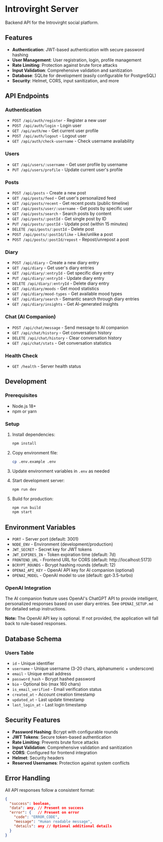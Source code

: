 # Introvirght Server

Backend API for the Introvirght social platform.

## Features

- **Authentication**: JWT-based authentication with secure password hashing
- **User Management**: User registration, login, profile management
- **Rate Limiting**: Protection against brute force attacks
- **Input Validation**: Comprehensive validation and sanitization
- **Database**: SQLite for development (easily configurable for PostgreSQL)
- **Security**: Helmet, CORS, input sanitization, and more

## API Endpoints

### Authentication
- `POST /api/auth/register` - Register a new user
- `POST /api/auth/login` - Login user
- `GET /api/auth/me` - Get current user profile
- `POST /api/auth/logout` - Logout user
- `GET /api/auth/check-username` - Check username availability

### Users
- `GET /api/users/:username` - Get user profile by username
- `PUT /api/users/profile` - Update current user's profile

### Posts
- `POST /api/posts` - Create a new post
- `GET /api/posts/feed` - Get user's personalized feed
- `GET /api/posts/recent` - Get recent posts (public timeline)
- `GET /api/posts/user/:username` - Get posts by specific user
- `GET /api/posts/search` - Search posts by content
- `GET /api/posts/:postId` - Get single post by ID
- `PUT /api/posts/:postId` - Update post (within 15 minutes)
- `DELETE /api/posts/:postId` - Delete post
- `POST /api/posts/:postId/like` - Like/unlike a post
- `POST /api/posts/:postId/repost` - Repost/unrepost a post

### Diary
- `POST /api/diary` - Create a new diary entry
- `GET /api/diary` - Get user's diary entries
- `GET /api/diary/:entryId` - Get specific diary entry
- `PUT /api/diary/:entryId` - Update diary entry
- `DELETE /api/diary/:entryId` - Delete diary entry
- `GET /api/diary/moods` - Get mood statistics
- `GET /api/diary/mood-types` - Get available mood types
- `GET /api/diary/search` - Semantic search through diary entries
- `GET /api/diary/insights` - Get AI-generated insights

### Chat (AI Companion)
- `POST /api/chat/message` - Send message to AI companion
- `GET /api/chat/history` - Get conversation history
- `DELETE /api/chat/history` - Clear conversation history
- `GET /api/chat/stats` - Get conversation statistics

### Health Check
- `GET /health` - Server health status

## Development

### Prerequisites
- Node.js 18+
- npm or yarn

### Setup

1. Install dependencies:
   ```bash
   npm install
   ```

2. Copy environment file:
   ```bash
   cp .env.example .env
   ```

3. Update environment variables in `.env` as needed

4. Start development server:
   ```bash
   npm run dev
   ```

5. Build for production:
   ```bash
   npm run build
   npm start
   ```

## Environment Variables

- `PORT` - Server port (default: 3001)
- `NODE_ENV` - Environment (development/production)
- `JWT_SECRET` - Secret key for JWT tokens
- `JWT_EXPIRES_IN` - Token expiration time (default: 7d)
- `FRONTEND_URL` - Frontend URL for CORS (default: http://localhost:5173)
- `BCRYPT_ROUNDS` - Bcrypt hashing rounds (default: 12)
- `OPENAI_API_KEY` - OpenAI API key for AI companion (optional)
- `OPENAI_MODEL` - OpenAI model to use (default: gpt-3.5-turbo)

### OpenAI Integration

The AI companion feature uses OpenAI's ChatGPT API to provide intelligent, personalized responses based on user diary entries. See `OPENAI_SETUP.md` for detailed setup instructions.

**Note:** The OpenAI API key is optional. If not provided, the application will fall back to rule-based responses.

## Database Schema

### Users Table
- `id` - Unique identifier
- `username` - Unique username (3-20 chars, alphanumeric + underscore)
- `email` - Unique email address
- `password_hash` - Bcrypt hashed password
- `bio` - Optional bio (max 160 chars)
- `is_email_verified` - Email verification status
- `created_at` - Account creation timestamp
- `updated_at` - Last update timestamp
- `last_login_at` - Last login timestamp

## Security Features

- **Password Hashing**: Bcrypt with configurable rounds
- **JWT Tokens**: Secure token-based authentication
- **Rate Limiting**: Prevents brute force attacks
- **Input Validation**: Comprehensive validation and sanitization
- **CORS**: Configured for frontend integration
- **Helmet**: Security headers
- **Reserved Usernames**: Protection against system conflicts

## Error Handling

All API responses follow a consistent format:

```json
{
  "success": boolean,
  "data": any, // Present on success
  "error": {   // Present on error
    "code": "ERROR_CODE",
    "message": "Human readable message",
    "details": any // Optional additional details
  }
}
```